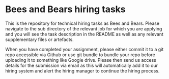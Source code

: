 # Bees and Bears hiring tasks

This is the repository for technical hiring tasks as Bees and Bears. Please navigate to the sub directory of the relevant job for which you are applying and you will see the task description in the README as well as any relevant supplementary files or artefacts.

When you have completed your assignment, please either commit it to a git repo accessible via Github or use git bundle to bundle your repo before uploading it to something like Google drive. Please then send us access details for the submission via email as this will automatically add it to our hiring system and alert the hiring manager to continue the hiring process.
